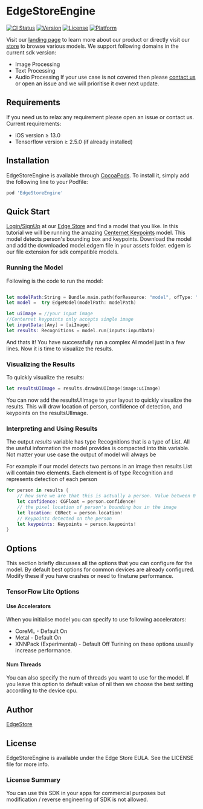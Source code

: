 # EdgeStoreEngine

[![CI Status](https://img.shields.io/travis/48580461/EdgeStoreEngine.svg?style=flat)](https://travis-ci.org/48580461/EdgeStoreEngine)
[![Version](https://img.shields.io/cocoapods/v/EdgeStoreEngine.svg?style=flat)](https://cocoapods.org/pods/EdgeStoreEngine)
[![License](https://img.shields.io/cocoapods/l/EdgeStoreEngine.svg?style=flat)](https://cocoapods.org/pods/EdgeStoreEngine)
[![Platform](https://img.shields.io/cocoapods/p/EdgeStoreEngine.svg?style=flat)](https://cocoapods.org/pods/EdgeStoreEngine)

Visit our [landing page](https://www.edgestore.ai) to learn more about our product or directly visit our [store](https://store.edgestore.ai/) to browse various models. We support following domains in the current sdk version:
- Image Processing
- Text Processing
- Audio Processing
If your use case is not covered then please [contact us](https://www.edgestore.ai/about) or open an issue and we will prioritise it over next update.


## Requirements
If you need us to relax any requirement please open an issue or contact us. Current requirements:
- iOS version ≥ 13.0
- Tensorflow version ≥ 2.5.0 (if already installed)
## Installation

EdgeStoreEngine is available through [CocoaPods](https://cocoapods.org). To install
it, simply add the following line to your Podfile:

```ruby
pod 'EdgeStoreEngine'
```


## Quick Start

[Login/SignUp](https://store.edgestore.ai) at our [Edge Store](https://store.edgestore.ai) and find a model that you like. In this tutorial we will be running the
amazing [Centernet Keypoints](https://store.edgestore.ai/home/model?model=centernet-keypoints) model. This model detects person's bounding box and keypoints.  Download the model and add the downloaded model.edgem file in your assets folder. edgem is our file extension for sdk compatible models. 

### Running the Model

Following is the code to run the model:


```swift

let modelPath:String = Bundle.main.path(forResource: "model", ofType: "edgem")!
let model =  try EdgeModel(modelPath: modelPath)

let uiImage = //your input image
//Centernet keypoints only accepts single image
let inputData:[Any] = [uiImage]
let results: Recognitions = model.run(inputs:inputData)
```

And thats it! You have successfully run a complex AI model just in a few lines. Now it is time to
visualize the results.


### Visualizing the Results

To quickly visualize the results:

```swift
let resultsUIImage = results.drawOnUIImage(image:uiImage)
```

You can now add the resultsUIImage to your layout to quickly visualize the results. This will draw
location of person, confidence of detection, and keypoints on the resultsUIImage.


### Interpreting and Using Results

The output *results* variable has type Recognitions that is a type of List. All the useful
information the model provides is compacted into this variable. Not matter your use case the output of model will always be

For example if our model detects two persons in an image then results List will contain two
elements. Each element is of type Recognition and represents detection of each person


```swift
for person in results {
    // how sure we are that this is actually a person. Value between 0 and 1, represents probability of detection
    let confidence: CGFloat = person.confidence!
    // the pixel location of person's bounding box in the image
    let location: CGRect = person.location!
    // Keypoints detected on the person
    let keypoints: Keypoints = person.keypoints!
}
```

## Options
This section briefly discusses all the options that you can configure for the model. By default best options for common devices are already configured. Modify these if you have crashes or need to finetune performance.

### TensorFlow Lite Options

#### Use Accelerators

When you initialise model you can specify to use following accelerators:
- CoreML - Default On
- Metal - Default On
- XNNPack (Experimental) - Default Off
Turining on these options usually increase performance.

#### Num Threads

You can also specify the num of threads you want to use for the model. If you leave this option to default value of nil then we choose the best setting according to the device cpu.



## Author

[EdgeStore](https://edgestore.ai)


## License

EdgeStoreEngine is available under the Edge Store EULA. See the LICENSE file for more info.

### License Summary

You can use this SDK in your apps for commercial purposes but modification / reverse engineering of SDK is not allowed.